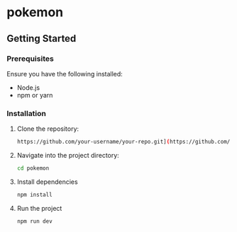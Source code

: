 # pokemon

## Getting Started

### Prerequisites
Ensure you have the following installed:
- Node.js
- npm or yarn

### Installation
1. Clone the repository:
   ```sh
   https://github.com/your-username/your-repo.git](https://github.com/arunmauryaosm/pokemon.git
2. Navigate into the project directory:
   ```sh
   cd pokemon
3. Install dependencies
   ```sh
   npm install
4. Run the project
   ```sh
   npm run dev


